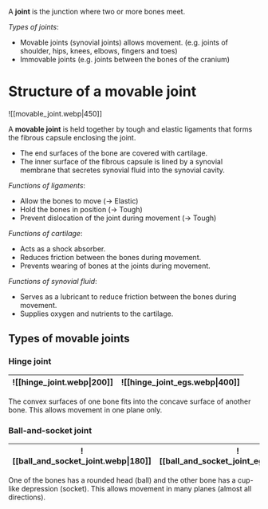 A **joint** is the junction where two or more bones meet.

*Types of joints*:
- <span class="hi-blue">Movable joints (synovial joints)</span> allows movement.
  (e.g. joints of shoulder, hips, knees, elbows, fingers and toes)
- <span class="hi-blue">Immovable joints</span> (e.g. joints between the bones of the cranium)

# Structure of a movable joint
![[movable_joint.webp|450]]

A **movable joint** is held together by <span class="hi-green">tough and elastic</span> ligaments that forms the fibrous capsule enclosing the joint.
- The end surfaces of the bone are covered with <span class="hi-blue">cartilage</span>.
- The inner surface of the <span class="hi-blue">fibrous capsule</span> is lined by a <span class="hi-blue">synovial membrane</span> that secretes <span class="hi-blue">synovial fluid</span> into the <span class="hi-blue">synovial cavity</span>.

*Functions of ligaments*:
- Allow the bones to move (→ Elastic)
- Hold the bones in position (→ Tough)
- Prevent dislocation of the joint during movement (→ Tough)

*Functions of cartilage*:
- Acts as a shock absorber.
- Reduces friction between the bones during movement.
- Prevents wearing of bones at the joints during movement.

*Functions of synovial fluid*:
- Serves as a lubricant to reduce friction between the bones during movement.
- Supplies oxygen and nutrients to the cartilage.

## Types of movable joints
### Hinge joint
| ![[hinge_joint.webp\|200]] | ![[hinge_joint_egs.webp\|400]] |
| :--: | :--: |
The convex surfaces of one bone fits into the concave surface of another bone. This allows movement in <span class="hi-green">one plane only</span>.

### Ball-and-socket joint
| ![[ball_and_socket_joint.webp\|180]] | ![[ball_and_socket_joint_egs.webp\|300]] |
| :--: | :--: |
One of the bones has a rounded head (ball) and the other bone has a cup-like depression (socket). This allows movement in <span class="hi-green">many planes</span> (almost all directions).
